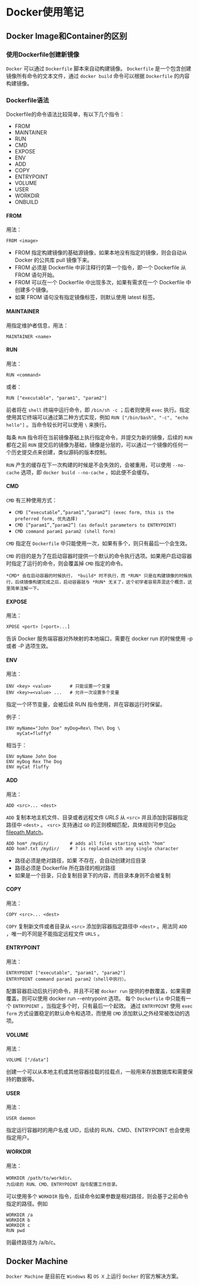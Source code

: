 # Docker使用笔记

## Docker Image和Container的区别

### 使用Dockerfile创建新镜像

`Docker` 可以通过 `Dockerfile` 脚本来自动构建镜像。 `Dockerfile` 是一个包含创建镜像所有命令的文本文件，通过 `docker build` 命令可以根据 `Dockerfile` 的内容构建镜像。

### Dockerfile语法

Dockerfile的命令语法比较简单，有以下几个指令：

- FROM
- MAINTAINER
- RUN
- CMD
- EXPOSE
- ENV
- ADD
- COPY
- ENTRYPOINT
- VOLUME
- USER
- WORKDIR
- ONBUILD

#### FROM

用法：

```
FROM <image>
```

- FROM 指定构建镜像的基础源镜像，如果本地没有指定的镜像，则会自动从 Docker 的公共库 pull 镜像下来。
- FROM 必须是 Dockerfile 中非注释行的第一个指令，即一个 Dockerfile 从 FROM 语句开始。
- FROM 可以在一个 Dockerfile 中出现多次，如果有需求在一个 Dockerfile 中创建多个镜像。
- 如果 FROM 语句没有指定镜像标签，则默认使用 latest 标签。

#### MAINTAINER

用指定维护者信息，用法： 

```
MAINTAINER <name>
```

#### RUN

用法：

```
RUN <command>
```

或者：

```
RUN ["executable", "param1", "param2"]
```

前者将在 `shell` 终端中运行命令，即 `/bin/sh -c` ；后者则使用 `exec` 执行。指定使用其它终端可以通过第二种方式实现，例如 `RUN ["/bin/bash", "-c", "echo hello"]` 。当命令较长时可以使用 `\` 来换行。

每条 `RUN` 指令将在当前镜像基础上执行指定命令，并提交为新的镜像，后续的 `RUN` 都在之前 `RUN` 提交后的镜像为基础，镜像是分层的，可以通过一个镜像的任何一个历史提交点来创建，类似源码的版本控制。

`RUN` 产生的缓存在下一次构建的时候是不会失效的，会被重用，可以使用 `--no-cache` 选项，即 `docker build --no-cache` ，如此便不会缓存。

#### CMD

`CMD` 有三种使用方式：

- `CMD [“executable”,”param1”,”param2”] (exec form, this is the preferred form, 优先选择)`
- `CMD [“param1”,”param2”] (as default parameters to ENTRYPOINT)`
- `CMD command param1 param2 (shell form)`

`CMD` 指定在 `Dockerfile` 中只能使用一次，如果有多个，则只有最后一个会生效。

`CMD` 的目的是为了在启动容器时提供一个默认的命令执行选项。如果用户启动容器时指定了运行的命令，则会覆盖掉 `CMD` 指定的命令。

```
*CMD* 会在启动容器的时候执行， *build* 时不执行，而 *RUN* 只是在构建镜像的时候执行，后续镜像构建完成之后，启动容器就与 *RUN* 无关了，这个初学者容易弄混这个概念，这里简单注解一下。
```

#### EXPOSE

用法：

```
XPOSE <port> [<port>...]
```

告诉 Docker 服务端容器对外映射的本地端口，需要在 docker run 的时候使用 -p 或者 -P 选项生效。

#### ENV

用法：

```
ENV <key> <value>       # 只能设置一个变量
ENV <key>=<value> ...   # 允许一次设置多个变量
```

指定一个环节变量，会被后续 RUN 指令使用，并在容器运行时保留。

例子：

```
ENV myName="John Doe" myDog=Rex\ The\ Dog \
    myCat=fluffyf
```

相当于：

```
ENV myName John Doe
ENV myDog Rex The Dog
ENV myCat fluffy
```

#### ADD

用法：

```
ADD <src>... <dest>
```

`ADD` 复制本地主机文件、目录或者远程文件 *URLS* 从 `<src>` 并且添加到容器指定路径中 `<dest>` 。
`<src>` 支持通过 `GO` 的正则模糊匹配，具体规则可参见[Go filepath.Match](https://golang.org/pkg/path/filepath/#Match)。

```
ADD hom* /mydir/        # adds all files starting with "hom"
ADD hom?.txt /mydir/    # ? is replaced with any single character
```

- <dest> 路径必须是绝对路径，如果 <dest> 不存在，会自动创建对应目录
- <src> 路径必须是 Dockerfile 所在路径的相对路径
- <src> 如果是一个目录，只会复制目录下的内容，而目录本身则不会被复制

#### COPY

用法：

```
COPY <src>... <dest>
```

`COPY` 复制新文件或者目录从 `<src>` 添加到容器指定路径中 `<dest>` 。用法同 `ADD` ，唯一的不同是不能指定远程文件 `URLS` 。

#### ENTRYPOINT

用法：

```
ENTRYPOINT ["executable", "param1", "param2"]
ENTRYPOINT command param1 param2（shell中执行）。
```

配置容器启动后执行的命令，并且不可被 `docker run` 提供的参数覆盖，如果需要覆盖，则可以使用 docker run --entrypoint 选项。
每个 `Dockerfile` 中只能有一个 `ENTRYPOINT` ，当指定多个时，只有最后一个起效。
通过 `ENTRYPOINT` 使用 `exec form` 方式设置稳定的默认命令和选项，而使用 `CMD` 添加默认之外经常被改动的选项。

#### VOLUME

用法：

```
VOLUME ["/data"]
```

创建一个可以从本地主机或其他容器挂载的挂载点，一般用来存放数据库和需要保持的数据等。

#### USER

用法：

```
USER daemon
```

指定运行容器时的用户名或 UID，后续的 RUN、CMD、ENTRYPOINT 也会使用指定用户。

#### WORKDIR

用法：

```
WORKDIR /path/to/workdir。
为后续的 RUN、CMD、ENTRYPOINT 指令配置工作目录。
```

可以使用多个 `WORKDIR` 指令，后续命令如果参数是相对路径，则会基于之前命令指定的路径。例如

```
WORKDIR /a
WORKDIR b
WORKDIR c
RUN pwd
```

则最终路径为 /a/b/c。

## Docker Machine

`Docker Machine` 是目前在 `Windows` 和 `OS X` 上运行 `Docker` 的官方解决方案。
